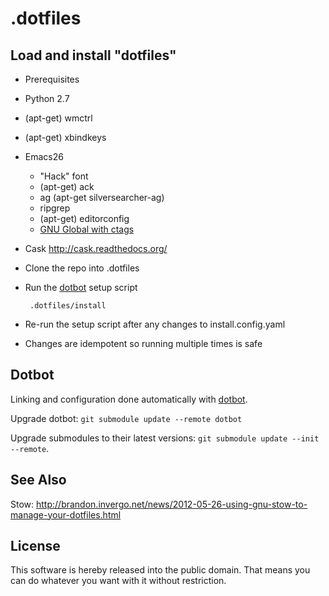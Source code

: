.dotfiles
========

Load and install "dotfiles"
----------------------

 * Prerequisites
  * Python 2.7
  * (apt-get) wmctrl
  * (apt-get) xbindkeys
  * Emacs26
    * "Hack" font
    * (apt-get) ack
    * ag (apt-get silversearcher-ag)
    * ripgrep
    * (apt-get) editorconfig
    * [GNU Global with ctags]
  * Cask http://cask.readthedocs.org/
 * Clone the repo into .dotfiles
 * Run the [dotbot] setup script

        .dotfiles/install

 * Re-run the setup script after any changes to install.config.yaml
  * Changes are idempotent so running multiple times is safe

Dotbot
------

Linking and configuration done automatically with [dotbot].

Upgrade dotbot:
`git submodule update --remote dotbot`

Upgrade submodules to their latest versions:
`git submodule update --init --remote`.


See Also
--------

Stow: http://brandon.invergo.net/news/2012-05-26-using-gnu-stow-to-manage-your-dotfiles.html


License
-------

This software is hereby released into the public domain. That means you can do
whatever you want with it without restriction.

[dotbot]: https://github.com/anishathalye/dotbot
[GNU Global with ctags]: https://github.com/leoliu/ggtags/wiki/Install-Global-with-support-for-exuberant-ctags
